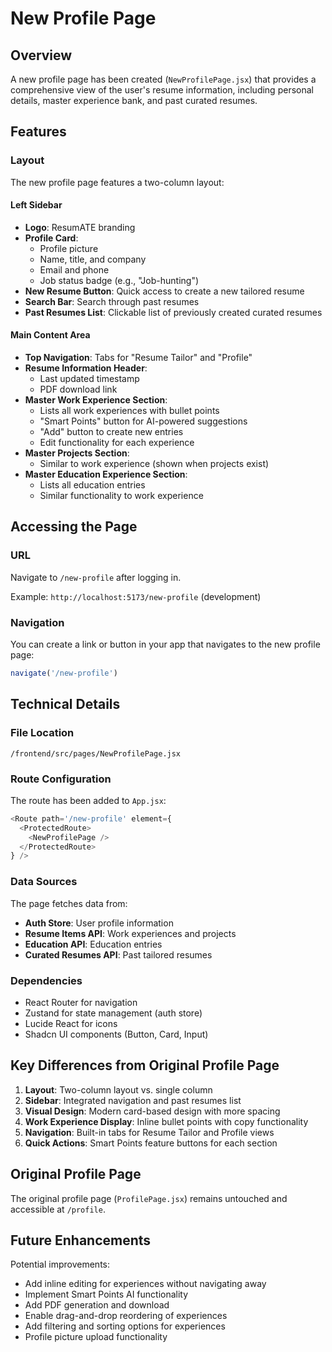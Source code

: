 # New Profile Page

## Overview
A new profile page has been created (`NewProfilePage.jsx`) that provides a comprehensive view of the user's resume information, including personal details, master experience bank, and past curated resumes.

## Features

### Layout
The new profile page features a two-column layout:

#### Left Sidebar
- **Logo**: ResumATE branding
- **Profile Card**: 
  - Profile picture
  - Name, title, and company
  - Email and phone
  - Job status badge (e.g., "Job-hunting")
- **New Resume Button**: Quick access to create a new tailored resume
- **Search Bar**: Search through past resumes
- **Past Resumes List**: Clickable list of previously created curated resumes

#### Main Content Area
- **Top Navigation**: Tabs for "Resume Tailor" and "Profile"
- **Resume Information Header**: 
  - Last updated timestamp
  - PDF download link
- **Master Work Experience Section**: 
  - Lists all work experiences with bullet points
  - "Smart Points" button for AI-powered suggestions
  - "Add" button to create new entries
  - Edit functionality for each experience
- **Master Projects Section**: 
  - Similar to work experience (shown when projects exist)
- **Master Education Experience Section**: 
  - Lists all education entries
  - Similar functionality to work experience

## Accessing the Page

### URL
Navigate to `/new-profile` after logging in.

Example: `http://localhost:5173/new-profile` (development)

### Navigation
You can create a link or button in your app that navigates to the new profile page:
```javascript
navigate('/new-profile')
```

## Technical Details

### File Location
`/frontend/src/pages/NewProfilePage.jsx`

### Route Configuration
The route has been added to `App.jsx`:
```javascript
<Route path='/new-profile' element={
  <ProtectedRoute>
    <NewProfilePage />
  </ProtectedRoute>
} />
```

### Data Sources
The page fetches data from:
- **Auth Store**: User profile information
- **Resume Items API**: Work experiences and projects
- **Education API**: Education entries
- **Curated Resumes API**: Past tailored resumes

### Dependencies
- React Router for navigation
- Zustand for state management (auth store)
- Lucide React for icons
- Shadcn UI components (Button, Card, Input)

## Key Differences from Original Profile Page

1. **Layout**: Two-column layout vs. single column
2. **Sidebar**: Integrated navigation and past resumes list
3. **Visual Design**: Modern card-based design with more spacing
4. **Work Experience Display**: Inline bullet points with copy functionality
5. **Navigation**: Built-in tabs for Resume Tailor and Profile views
6. **Quick Actions**: Smart Points feature buttons for each section

## Original Profile Page
The original profile page (`ProfilePage.jsx`) remains untouched and accessible at `/profile`.

## Future Enhancements
Potential improvements:
- Add inline editing for experiences without navigating away
- Implement Smart Points AI functionality
- Add PDF generation and download
- Enable drag-and-drop reordering of experiences
- Add filtering and sorting options for experiences
- Profile picture upload functionality

